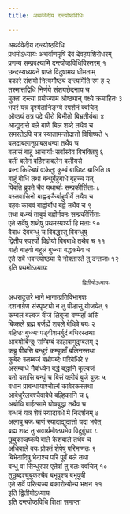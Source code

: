 ```yaml
---
title: अथर्ववेदीय दन्त्योष्ठविधिः

---
```

अथर्ववेदीय दन्त्योष्ठविधिः  
                         प्रथमोऽध्यायः अथर्वाणमृषिं देवं देवहयशिरोधरम्  
प्रणम्य सम्प्रवक्ष्यामि दन्त्योष्ठविधिविस्तरम् १  
छन्दस्यध्ययने प्राप्ते विदुषामथ धीमताम्  
बकारे संशयो नित्यमौष्ठ्यं दन्त्यमिति स्म ह २  
तस्मात्तद्विधि निर्णये संशयछेदनाय च  
मुक्ता दन्त्या प्रयोज्याम औष्ठ्यान् वक्ष्ये क्रमाहितः ३  
भपरं यत्र दृश्येतानिङ्ग्ये स्पर्शनं क्वचित्  
औष्ठ्यं तत्र पदे धीरो बिभीतो बिभ्रतीर्यथा ४  
आद्युदात्ते बले बाणे बिल शब्दे तथैव च  
समस्तेऽपि यत्र स्यातामन्तोदात्तो विशिष्यते ५  
बलदाबलानुग्राबलधन्वा तथैव च  
बलासं बाहू आचार्याः सर्वास्वेव विभक्तिषु ६  
बली बलेन बर्हिश्चाबलेन बलीयसे  
ब्रव्नः किल्बिषं वःकेतुः कुम्बं बाधिष्ट बालिति ७  
बाहुं बोधि तथा बन्धुर्बहुबाधे बृहच्च यत्  
पिबति ब्रुवते चैव यथार्थाः सम्प्रकीर्त्तिताः ८  
बस्तवासिनो बाह्वङ्कैर्बाहुवीर्ये तथैव च  
बहवः काबवं बाह्वोर्बोध बह्वे तथैव च ९  
तथा बध्न्यं ताबुवं बह्वीर्नवमः सम्प्रकीर्त्तिताः  
एते सर्वेषु शब्देषु प्रथमस्पर्श्या हि मताः १०  
वैबाध देवबन्धुं च विबद्धस्तु विबन्धुषु  
द्वितीय स्पर्श्यो विज्ञेयो विबबाधे तथैव च ११  
बाहौ बाहवो बहुलं बुध्न्या बद्धकमेव च  
एते सर्वे भवन्त्योष्ठ्या ये नोक्तास्ते तु दन्तजाः १२  
                         इति प्रथमोऽध्यायः  
  
                         द्वितीयोऽध्यायः  
अधरादुत्तरे भागे भागात्प्रतिविभागशः  
दशनाग्रेण संस्पृष्ट्यो न तु पीडासु योजयेत् १  
कम्बलं बल्बजं बीजं लिबुजा बण्महाँ असि  
बिष्कले ब्रह्म बर्जर्ह्ये शबले बेधिषे बयः २  
बहिष्ठः बुध्न्यः पड्वीशमर्बुदं बधिरस्तथा  
आबयोबिन्दुः सम्बिम्बं काहाबामुदुम्बलम् ३  
कब्रु पीबसि बन्धुरं कम्बूकाँ बलिनस्तथा  
कुबेरः स्तम्बजं बभ्रौपब्दैः परिबेधिरे ४  
असम्बाधे नैर्बाध्येन बद्धे बद्धानि कूल्बजं  
बतो बतासि बन्धुं च बिसं क्लीबं बुजे बुजः ५  
बधान प्राबन्धायाश्चोल्बं काबेरकस्तथा  
आबेधुरैलबश्चैवाबेधे बल्हिकानि च ६  
अबोधि बार्हत्सामे घोषबुद्धा तथैव च  
बन्धनं यत्र शेषं स्यादाबधे मे निदर्शनम् ७  
अलाबु बजः बाणं स्यादाद्युदात्तो यदा भवेत्  
ब्रह्म शब्दं तु सवार्थमौष्ठ्यमेव विदुर्बुधाः ८  
छुबुकाब्दष्कये बाले केशबाले तथैव च  
अधिबाले वयः प्रोक्तं शेषेषु परिमाणतः ९  
बिभेदादिषु भेदाश्च परि पूर्वं बले तथा  
बन्धु वा सिन्धुरपर एतेषां तु बलः क्वचित् १०  
तुछुब्दश्चुबुकश्चैव बभूवुश्च बभूवुषी  
एते सर्वे परित्यज्य बकारोन्योन्य भक्षन ११  
                                  इति द्वितीयोऽध्यायः  
                         इति दन्त्योष्ठविधि शिक्षा समाप्ता